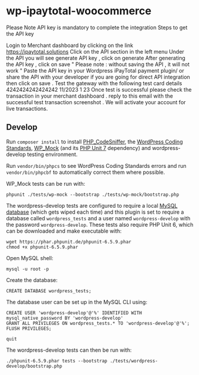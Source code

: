 # wp-ipaytotal-woocommerce
Please Note API key is mandatory to complete the integration 
Steps to get the API key 

Login to Merchant dashboard by clicking on the link https://ipaytotal.solutions
Click on the API section in the left menu 
Under the API you will see generate API key , click on generate 
After generating the API key , click on save " Please note : without saving the API , it will not work " 
Paste the API key in your Wordpress iPayTotal payment plugin/ or share the API with your developer if you are going for direct API integration then click on save .
Test the gateway with the following test card details 
4242424242424242 
11/2023 1
23
Once test is successful please check the transaction in your merchant dashboard . 
reply to this email with the successful test transaction screenshot . 
We will activate your account for live transactions. 

## Develop

Run `composer install` to install [PHP_CodeSniffer](https://github.com/squizlabs/PHP_CodeSniffer), the  [WordPress Coding Standards](https://github.com/WordPress-Coding-Standards/WordPress-Coding-Standards), [WP_Mock](https://github.com/10up/wp_mock) (and its [PHP Unit 7](https://github.com/sebastianbergmann/phpunit) dependency) and wordpress-develop testing environment.

Run `vendor/bin/phpcs` to see WordPress Coding Standards errors and run `vendor/bin/phpcbf` to automatically correct them where possible.

WP_Mock tests can be run with:

```
phpunit ./tests/wp-mock --bootstrap ./tests/wp-mock/bootstrap.php
```

The wordpress-develop tests are configured to require a local [MySQL database](https://dev.mysql.com/downloads/mysql/) (which gets wiped each time) and this plugin is set to require a database called `wordpress_tests` and a user named `wordpress-develop` with the password `wordpress-develop`. These tests also require PHP Unit 6, which can be downloaded and make executable with:

```
wget https://phar.phpunit.de/phpunit-6.5.9.phar
chmod +x phpunit-6.5.9.phar
```

Open MySQL shell:

```
mysql -u root -p
```

Create the database:

```
CREATE DATABASE wordpress_tests;
```

The database user can be set up in the MySQL CLI using:

```
CREATE USER 'wordpress-develop'@'%' IDENTIFIED WITH mysql_native_password BY 'wordpress-develop'
GRANT ALL PRIVILEGES ON wordpress_tests.* TO 'wordpress-develop'@'%';
FLUSH PRIVILEGES;
```

```
quit
```

The wordpress-develop tests can then be run with:

```
./phpunit-6.5.9.phar tests --bootstrap ./tests/wordpress-develop/bootstrap.php
```

